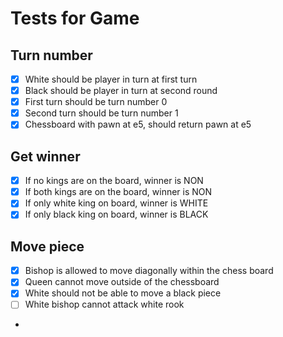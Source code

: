 Tests for Game
==============
Turn number
----------
- [X] White should be player in turn at first turn
- [X] Black should be player in turn at second round
- [X] First turn should be turn number 0
- [X] Second turn should be turn number 1
- [X] Chessboard with pawn at e5, should return pawn at e5

Get winner 
---------
- [X] If no kings are on the board, winner is NON
- [X] If both kings are on the board, winner is NON
- [X] If only white king on board, winner is WHITE
- [X] If only black king on board, winner is BLACK

Move piece 
----------
- [X] Bishop is allowed to move diagonally within the chess board
- [X] Queen cannot move outside of the chessboard
- [X] White should not be able to move a black piece
- [ ] White bishop cannot attack white rook
- 